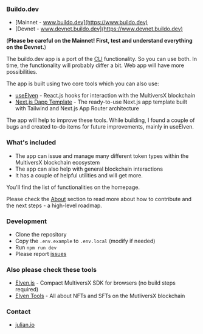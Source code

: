 ### Buildo.dev

- [Mainnet - www.buildo.dev](https://www.buildo.dev)
- [Devnet - www.devnet.buildo.dev](https://www.devnet.buildo.dev)

(**Please be careful on the Mainnet! First, test and understand everything on the Devnet.**)

The buildo.dev app is a port of the [CLI](https://github.com/xdevguild/buildo-begins) functionality. So you can use both. In time, the functionality will probably differ a bit. Web app will have more possibilities.

The app is built using two core tools which you can also use:
- [useElven](https://www.useElven.com) - React.js hooks for interaction with the MultiversX blockchain
- [Next.js Dapp Template](https://github.com/xdevguild/nextjs-dapp-template) - The ready-to-use Next.js app template built with Tailwind and Next.js App Router architecture

The app will help to improve these tools. While building, I found a couple of bugs and created to-do items for future improvements, mainly in useElven.

### What's included

- The app can issue and manage many different token types within the MultiversX blockchain ecosystem
- The app can also help with general blockchain interactions
- It has a couple of helpful utilities and will get more.

You'll find the list of functionalities on the homepage.

Please check the [About](https://www.buildo.dev/about) section to read more about how to contribute and the next steps - a high-level roadmap.

### Development

- Clone the repository
- Copy the `.env.example` to `.env.local` (modify if needed)
- Run `npm run dev`
- Please report [issues](https://github.com/xdevguild/buildo.dev/issues)

### Also please check these tools
- [Elven.js](https://www.elvenjs.com) - Compact MultiversX SDK for browsers (no build steps required)
- [Elven Tools](https://www.elven.tools) - All about NFTs and SFTs on the MutliversX blockchain

### Contact

- [julian.io](https://www.julian.io)

